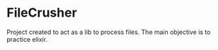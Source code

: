 # FileCrusher

Project created to act as a lib to process files.
The main objective is to practice elixir.